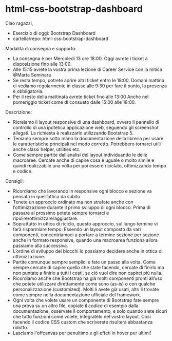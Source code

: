 # html-css-bootstrap-dashboard


Ciao ragazzi,

- Esercizio di oggi: Bootstrap Dashboard
- cartella/repo: html-css-bootstrap-dashboard

Modalità di consegna e supporto:
- La consegna è per Mercoledì 13 ore 18:00. Oggi avrete i ticket a disposizione fino alle 13:00.
- Alle 15:15 avrete la vostra prima lezione di Career Service con la mitica @Marta Seminara
- Se resta tempo, potrete aprire altri ticket entro le 18:00. Domani mattina ci vediamo regolarmente in classe alle 9:30 per fare il punto, la presenza è obbligatoria.
- Per il resto della mattinata avrete ticket fino alle 13:00 Anche nel pomeriggio ticket come di consueto dalle 15:00 alle 18:00.

Descrizione:
- Ricreiamo il layout responsive di una dashboard, ovvero il pannello di controllo di una ipotetica applicazione web, seguendo gli screenshot allegati. La richiesta è realizzarlo utilizzando Bootstrap 5.
- Teniamo sempre sotto mano la documentazione della libreria per usare le caratteristiche principali nel modo corretto. Potrebbero tornarci utili anche classi helper, utilities etc.
- Come sempre partite dall’analisi del layout individuando le delle macroaree. Cercate anche di capire cosa è uguale o molto simile e quindi realizzabile una volta per poi essere riciclato, ottimizzando tempo e codice.

Consigli:
- Ricordiamo che lavorando in responsive ogni blocco e sezione va pensato in quell’ottica da subito.
- Tenete un approccio ordinato ma non strafate anche con l’ottimizzazione durante il primo sviluppo di ogni blocco. Prima di passare al prossimo potete sempre tornarci e ripulire/ottimizzare/aggiustare.
- Soprattutto in ottica di riciclo, questo approccio, sul lungo termine vi farà risparmiare tempo. Essendo un layout composto da vari componenti, concentriamoci a portare a termine sezione per sezione anche in formato responsive, quando una macroarea funziona allora passiamo alla successiva.
- L’ordine di sviluppo dei blocchi lo possiamo decidere anche in ottica di ottimizzazione.
- Partite comunque sempre semplici e fate un passo alla volta. Come sempre cercate di capire quello che state facendo, cercate di finirlo ma non puntate a finirlo a tutti i costi, se ciò vuol dire non capirci più nulla.
- Ricordiamo anche che Bootstrap ha già molti componenti pronti all’uso che potete utilizzare direttamente come sono (as-is) o con qualche personalizzazione (customized). Molti li avete già usati, altri li trovate come sempre nella documentazione ufficiale del framework.
- Ogni volta che volete usare un componente di Bootstrap fate sempre una prova su un altro file, copiate il codice di esempio dalla documentazione, osservate il comportamento, e solo quando siete sicuri che tutto funzioni come volete, integratelo nel vostro layout. Così facendo il codice CSS custom che scriverete risulterà abbastanza ridotto.
- Lasciamo l'offcanvas per penultimo e gli effeti in hover per ultimi!

